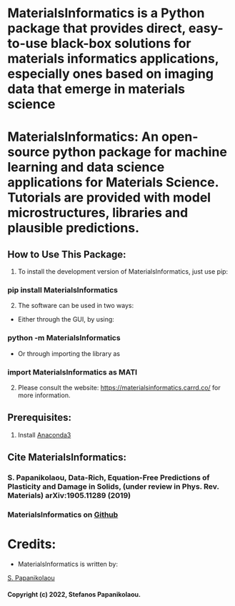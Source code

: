 # MaterialsInformatics is a Python package that provides direct, easy-to-use black-box solutions for materials informatics applications, especially ones based on imaging data that emerge in materials science

# MaterialsInformatics: An open-source python package for machine learning and data science applications for Materials Science. Tutorials are provided with model microstructures, libraries and plausible predictions.

## How to Use This Package:

1. To install the development version of MaterialsInformatics, just use pip:

### pip install MaterialsInformatics

2. The software can be used in two ways:
 - Either through the GUI, by using: 

### python -m MaterialsInformatics

 - Or through importing the library as

### import MaterialsInformatics as MATI

2. Please consult the website: https://materialsinformatics.carrd.co/ for more information.

## Prerequisites:

1. Install [Anaconda3](https://www.anaconda.com/)

## Cite MaterialsInformatics:
### S. Papanikolaou, Data-Rich, Equation-Free Predictions of Plasticity and Damage in Solids, (under review in Phys. Rev. Materials) arXiv:1905.11289 (2019)

### MaterialsInformatics on [Github](https://github.com/MaterialInformatics/MaterialsInfomatics)

# Credits:
* MaterialsInformatics is written by:

[S. Papanikolaou](https://materialsinformatics.carrd.co/)

#### Copyright (c) 2022, Stefanos Papanikolaou.
